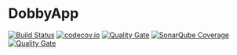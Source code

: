 # DobbyApp

[![Build Status](https://circleci.com/gh/MarieKristin/DobbyApp/tree/master.svg?style=shield&circle-token=:circle-token)](https://circleci.com/gh/MarieKristin/DobbyApp) [![codecov.io](https://codecov.io/github/MarieKristin/DobbyApp/coverage.svg?branch=master)](https://codecov.io/gh/MarieKristin/DobbyApp/branch/master) [![Quality Gate](http://sonarqube.it.dh-karlsruhe.de/api/badges/gate?key=DobbyControlApp)](http://193.196.7.25/overview?id=DobbyControlApp) [![SonarQube Coverage](https://img.shields.io/sonar/http/sonarqube.it.dh-karlsruhe.de/DobbyControlApp/coverage.svg?maxAge=2592000)](http://193.196.7.25/overview?id=1) [![Quality Gate](http://sonarqube.it.dh-karlsruhe.de/api/badges/measure?key=DobbyControlApp&metric=critical_violations)](http://193.196.7.25/overview?id=DobbyControlApp) 
